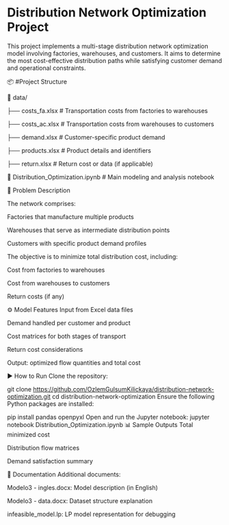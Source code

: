 # Distribution Network Optimization Project
This project implements a multi-stage distribution network optimization model involving factories, warehouses, and customers. It aims to determine the most cost-effective distribution paths while satisfying customer demand and operational constraints.

📦 #Project Structure

📁 data/

├── costs_fa.xlsx      # Transportation costs from factories to warehouses

├── costs_ac.xlsx      # Transportation costs from warehouses to customers

├── demand.xlsx        # Customer-specific product demand

├── products.xlsx      # Product details and identifiers

├── return.xlsx        # Return cost or data (if applicable)

📓 Distribution_Optimization.ipynb  # Main modeling and analysis notebook

🧠 Problem Description

The network comprises:

Factories that manufacture multiple products

Warehouses that serve as intermediate distribution points

Customers with specific product demand profiles

The objective is to minimize total distribution cost, including:

Cost from factories to warehouses

Cost from warehouses to customers

Return costs (if any)

⚙️ Model Features
Input from Excel data files

Demand handled per customer and product

Cost matrices for both stages of transport

Return cost considerations

Output: optimized flow quantities and total cost

▶️ How to Run
Clone the repository:

git clone https://github.com/OzlemGulsumKilickaya/distribution-network-optimization.git
cd distribution-network-optimization
Ensure the following Python packages are installed:

pip install pandas openpyxl
Open and run the Jupyter notebook:
jupyter notebook Distribution_Optimization.ipynb
📊 Sample Outputs
Total minimized cost

Distribution flow matrices

Demand satisfaction summary

📄 Documentation
Additional documents:

Modelo3 - ingles.docx: Model description (in English)

Modelo3 - data.docx: Dataset structure explanation

infeasible_model.lp: LP model representation for debugging
